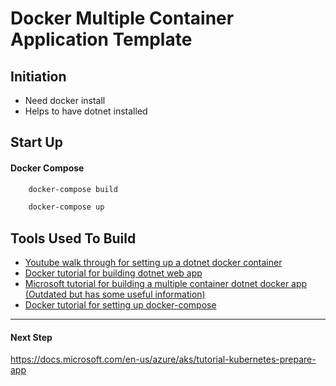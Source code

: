 # Docker Multiple Container Application Template

## Initiation
* Need docker install 
* Helps to have dotnet installed 

## Start Up
#### Docker Compose
``` Bash
    docker-compose build
```
``` Bash
    docker-compose up
```

## Tools Used To Build 
* [Youtube walk through for setting up a dotnet docker container](https://www.youtube.com/watch?v=3s-RfwvijpY&t=583s)
* [Docker tutorial for building dotnet web app](https://docs.docker.com/samples/dotnetcore/)
* [Microsoft tutorial for building a multiple container dotnet docker app (Outdated but has some useful information)](https://docs.microsoft.com/en-us/visualstudio/containers/tutorial-multicontainer?view=vs-2022)
* [Docker tutorial for setting up docker-compose](https://docs.docker.com/compose/gettingstarted/)
***
#### Next Step
https://docs.microsoft.com/en-us/azure/aks/tutorial-kubernetes-prepare-app